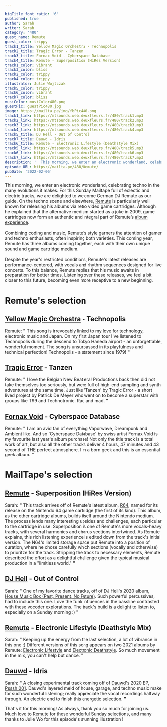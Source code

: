 ```yaml
---

bigTitle_font_ratio: '6'
published: true
author: Sarah
writer: Sarah
category: '480'
guest_name: Remute
guest_color: trippy
track1_title: Yellow Magic Orchestra - Technopolis
track2_title: Tragic Error - Tanzen
track3_title: Fornax Void - Cyberspace Database
track4_title: Remute - Superposition (HiRes Version)
track1_color: vibrant
track3_color: bliss
track2_color: trippy
track4_color: trippy
illustrator: Julie Wojtczak
track5_color: trippy
track6_color: vibrant
track7_color: bliss
musiColor: musiColor480.png
guestPic: guestPic480.jpg
image: https://mailta.pe/img/fbPic480.png
track1_link: https://mtsounds.web.deuxfleurs.fr/480/track1.mp3
track2_link: https://mtsounds.web.deuxfleurs.fr/480/track2.mp3
track3_link: https://mtsounds.web.deuxfleurs.fr/480/track3.mp3
track4_link: https://mtsounds.web.deuxfleurs.fr/480/track4.mp3
track5_title: DJ Hell - Out of Control
track7_title: Dauwd - Idris
track6_title: Remute - Electronic Lifestyle (Deathstyle Mix)
track5_link: https://mtsounds.web.deuxfleurs.fr/480/track5.mp3
track6_link: https://mtsounds.web.deuxfleurs.fr/480/track6.mp3
track7_link: https://mtsounds.web.deuxfleurs.fr/480/track7.mp3
description: '  This morning, we enter an electronic wonderland, celebrating techno in the many evolutions it makes. For this Sunday Mailtape full of eclectic and electric tracks, we are delighted to welcome German DJ Remute as our guide. On the techno scene and elsewhere, Remute is particularly well known for releasing his albums via retro video game cartridges. Although he explained that the alternative medium started as a joke in 2009, game cartridges now form an authentic and integral part of Remute’s album experience.'
episode_URL: https://mailta.pe/480/Remute/
pubDate: '2022-02-06'
---
```

 This morning, we enter an electronic wonderland, celebrating techno in the many evolutions it makes. For this Sunday Mailtape full of eclectic and electric tracks, we are delighted to welcome German DJ Remute as our guide. On the techno scene and elsewhere, [Remute](https://remute.bandcamp.com/) is particularly well known for releasing his albums via retro video game cartridges. Although he explained that the alternative medium started as a joke in 2009, game cartridges now form an authentic and integral part of Remute’s [album experience](https://edm.com/gear-tech/remute-releases-first-ever-nintendo-64-cartridge-album). 
<br><br>
Combining coding and music, Remute's style garners the attention of gamer and techno enthusiasts, often inspiring both varieties. This coming year, Remute has three albums coming together, each with their own unique sound and game cartridge medium.
<br><br>
Despite the year's restricted conditions, Remute's latest releases are performance-centered, with vocals and rhythm sequences designed for live concerts. To this balance, Remute replies that his music awaits in preparation for better times. Listening over these releases, we feel a bit closer to this future, becoming even more receptive to a new beginning. 


# Remute's selection

## [Yellow Magic Orchestra](https://www.discogs.com/artist/22061-Yellow-Magic-Orchestra) - Technopolis
Remute: **"** This song is irrevocably linked to my love for technology, electronic music and Japan.
On my first Japan tour I've listened to Technopolis during the descend to Tokyo Haneda airport - an unforgettable, wonderful moment.
The song is unsurpassed in its playfulness and technical perfection!
Technopolis - a statement since 1979! **"** 

## [Tragic Error](https://www.discogs.com/artist/7542-Tragic-Error) - Tanzen
Remute: **"** I love the Belgian New Beat era!
Productions back then did not take themselves too seriously, but were full of high-end sampling and synth adventures at the same time.
Just like 'Tanzen' by Tragic Error - a short lived project by Patrick De Meyer who went on to become a superstar with groups like T99 and Technotronic.
Rad and mad. **"** 

## [Fornax Void](https://fornaxvoid.bandcamp.com/album/cyberspace-database) - Cyberspace Database
Remute: **"** I am an avid fan of everything Vaporwave, Dreampunk and Ambient like.
And so 'Cyberspace Database' by swiss artist Fornax Void is my favourite last year's album purchase!
Not only the title track is a total work of art, but also all the other tracks deliver 4 hours, 47 minutes and 43 second of THE perfect atmosphere.
I'm a born geek and this is an essential geek album. **"** 

# MailTape's selection

## [Remute](https://remute.bandcamp.com/album/r64) - Superposition (HiRes Version)
Sarah: **"** This track arrives off of Remute's latest album, [R64](https://remute.bandcamp.com/album/r64), named for its release on the Nintendo 64 game cartridge (the first of its kind). This album, as the other cartridge albums, builds itself around the Nintendo medium. The process lends many interesting upsides and challenges, each particular to the cartridge in use. Superposition is one of Remute's more vocals-heavy tracks, with several harmonies and chorus sections intertwined. As Remute explains, this rich listening experience is edited down from the track's initial version. The N64's limited storage space put Remute into a position of curation, where he chose carefully which sections (vocally and otherwise) to prioritze for the track. Stripping the track to necessary elements, Remute described the effort as a delightful challenge given the typical musical production in a "limitless world." **"** 

## [DJ Hell](https://www.instagram.com/djhellofficial/?hl=en) - Out of Control
Sarah: **"** One of my favorite dance tracks, off of DJ Hell's 2020 album, [House Music Box (Past, Present, No Future)](https://thedjhellexperience.bandcamp.com/album/house-music-box-past-present-no-future). Such powerful percussives, had to include this one. Love the funk influences in the bassline contrasted with these vocoder explorations. The track's build is a delight to listen to, especially on a Sunday morning :) **"** 

## [Remute](https://remute.bandcamp.com/) - Electronic Lifestyle (Deathstyle Mix) 
Sarah: **"** Keeping up the energy from the last selection, a lot of vibrance in this one :) Different versions of this song appears on two 2021 albums by Remute: [Electronic Lifestyle](https://remute.bandcamp.com/album/electronic-lifestyle) and [Electronic Deathstyle](https://remute.bandcamp.com/album/electronic-deathstyle). So much movement in the mix, you can't help but dance. **"** 

## [Dauwd](https://psssh.bandcamp.com/) - Idris
Sarah: **"** A closing experimental track coming off of [Dauwd](https://psssh.bandcamp.com/)'s 2020 EP, [Psssh 001](https://psssh.bandcamp.com/album/psssh-001). Dauwd's layered meld of house, garage, and techno music make for such wonderful listening; really appreciate the vocal recordings halfway through. An electric end to finish this energetic selection. **"** 

That's it for this morning! As always, thank you so much for joining us. Much love to Remute for these wonderful Sunday selections, and many thanks to Julie Wo for this episode's stunning illustration !
